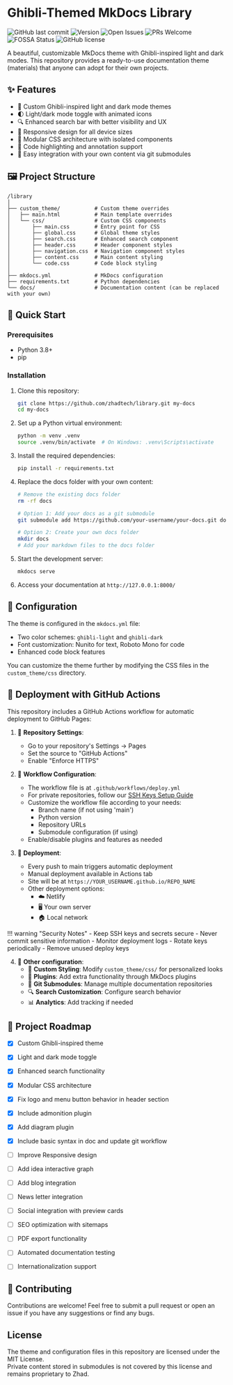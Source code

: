 # Ghibli-Themed MkDocs Library

![GitHub last commit](https://img.shields.io/github/last-commit/zhadtech/website)
![Version](https://img.shields.io/github/v/release/zhadtech/website)
![Open Issues](https://img.shields.io/github/issues/zhadtech/website)
![PRs Welcome](https://img.shields.io/badge/PRs-welcome-brightgreen)
![FOSSA Status](https://img.shields.io/badge/FOSSA-compliant-brightgreen)
![GitHub license](https://img.shields.io/github/license/zhadtech/website)

A beautiful, customizable MkDocs theme with Ghibli-inspired light and dark modes. This repository provides a ready-to-use documentation theme (materials) that anyone can adopt for their own projects.


## ✨ Features

- 🎨 Custom Ghibli-inspired light and dark mode themes
- 🌓 Light/dark mode toggle with animated icons
- 🔍 Enhanced search bar with better visibility and UX
- 📱 Responsive design for all device sizes
- 🧩 Modular CSS architecture with isolated components
- 📝 Code highlighting and annotation support
- 🔄 Easy integration with your own content via git submodules

## 🖼️ Project Structure

```
/library
│
├── custom_theme/           # Custom theme overrides
│   ├── main.html           # Main template overrides
│   └── css/                # Custom CSS components
│       ├── main.css        # Entry point for CSS
│       ├── global.css      # Global theme styles
│       ├── search.css      # Enhanced search component
│       ├── header.css      # Header component styles
│       ├── navigation.css  # Navigation component styles
│       ├── content.css     # Main content styling
│       └── code.css        # Code block styling
│
├── mkdocs.yml              # MkDocs configuration
├── requirements.txt        # Python dependencies
└── docs/                   # Documentation content (can be replaced with your own)
```

## 🚀 Quick Start

### Prerequisites
- Python 3.8+
- pip

### Installation

1. Clone this repository:
   ```bash
   git clone https://github.com/zhadtech/library.git my-docs
   cd my-docs
   ```

2. Set up a Python virtual environment:
   ```bash
   python -m venv .venv
   source .venv/bin/activate  # On Windows: .venv\Scripts\activate
   ```

3. Install the required dependencies:
   ```bash
   pip install -r requirements.txt
   ```

4. Replace the docs folder with your own content:
   ```bash
   # Remove the existing docs folder
   rm -rf docs
   
   # Option 1: Add your docs as a git submodule
   git submodule add https://github.com/your-username/your-docs.git docs
   
   # Option 2: Create your own docs folder
   mkdir docs
   # Add your markdown files to the docs folder
   ```

5. Start the development server:
   ```bash
   mkdocs serve
   ```

6. Access your documentation at `http://127.0.0.1:8000/`

## 🔧 Configuration

The theme is configured in the `mkdocs.yml` file:

- Two color schemes: `ghibli-light` and `ghibli-dark`
- Font customization: Nunito for text, Roboto Mono for code
- Enhanced code block features

You can customize the theme further by modifying the CSS files in the `custom_theme/css` directory.


## 🚀 Deployment with GitHub Actions

This repository includes a GitHub Actions workflow for automatic deployment to GitHub Pages:

1. 🔑 **Repository Settings**:
   - Go to your repository's Settings → Pages
   - Set the source to "GitHub Actions"
   - Enable "Enforce HTTPS"

2. 📝 **Workflow Configuration**:
   - The workflow file is at `.github/workflows/deploy.yml`
   - For private repositories, follow our [SSH Keys Setup Guide](docs/How%20To/Set%20up%20SSH%20keys%20for%20accessing%20submodule.md)
   - Customize the workflow file according to your needs:
     - Branch name (if not using 'main')
     - Python version
     - Repository URLs
     - Submodule configuration (if using)
   - Enable/disable plugins and features as needed

3. 🚀 **Deployment**:
   - Every push to main triggers automatic deployment
   - Manual deployment available in Actions tab
   - Site will be at `https://YOUR_USERNAME.github.io/REPO_NAME`
   - Other deployment options:
      - ☁️ Netlify
      - 🖥️ Your own server
      - 🏠 Local network

!!! warning "Security Notes"
    - Keep SSH keys and secrets secure
    - Never commit sensitive information
    - Monitor deployment logs
    - Rotate keys periodically
    - Remove unused deploy keys

4. 🔧 **Other configuration**:
   - 🎨 **Custom Styling**: Modify `custom_theme/css/` for personalized looks
   - 🔌 **Plugins**: Add extra functionality through MkDocs plugins
   - 🔄 **Git Submodules**: Manage multiple documentation repositories
   - 🔍 **Search Customization**: Configure search behavior
   - 📊 **Analytics**: Add tracking if needed

## 📝 Project Roadmap

- [x] Custom Ghibli-inspired theme
- [x] Light and dark mode toggle
- [x] Enhanced search functionality
- [x] Modular CSS architecture  
- [x] Fix logo and menu button behavior in header section
- [x] Include admonition plugin
- [x] Add diagram plugin
- [x] Include basic syntax in doc and update git workflow
- [ ] Improve Responsive design
- [ ] Add idea interactive graph
- [ ] Add blog integration
- [ ] News letter integration
- [ ] Social integration with preview cards
- [ ] SEO optimization with sitemaps
- [ ] PDF export functionality
- [ ] Automated documentation testing
- [ ] Internationalization support


## 🤝 Contributing

Contributions are welcome! Feel free to submit a pull request or open an issue if you have any suggestions or find any bugs.

## License

The theme and configuration files in this repository are licensed under the MIT License.  
Private content stored in submodules is not covered by this license and remains proprietary to Zhad.